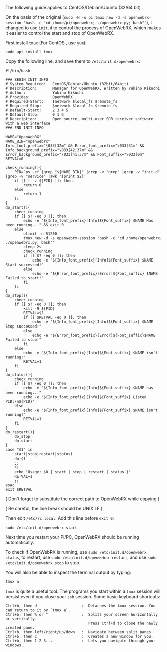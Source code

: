 The following guide applies to CentOS/Debian/Ubuntu (32/64 bit)

On the basis of the original (`sudo -H -u pi tmux new -d -s openwebrx-session 'bash -c "cd /home/pi/openwebrx; ./openwebrx.py; bash"'`), I changed to use `init.d` to control the process of OpenWebRX, which makes it easier to control the start and stop of OpenWebRX.


First install `tmux` (For CentOS , use `yum`):
```
sudo apt install tmux
```

Copy the following line, and save them to `/etc/init.d/openwebrx`:

```
#!/bin/bash

### BEGIN INIT INFO
# System Required:   CentOS/Debian/Ubuntu (32bit/64bit)
# Description:       Manager for OpenWebRX, Written by Yukiho Kikuchi
# Author:            Yukiho Kikuchi 
# Provides:          OpenWebRX
# Required-Start:    $network $local_fs $remote_fs
# Required-Stop:     $network $local_fs $remote_fs
# Default-Start:     2 3 4 5
# Default-Stop:      0 1 6
# Description:       Open source, multi-user SDR receiver software with a web interface
### END INIT INFO

NAME="OpenWebRX"
NAME_BIN="openwebrx"
Info_font_prefix="\033[32m" && Error_font_prefix="\033[31m" && Info_background_prefix="\033[42;37m" && Error_background_prefix="\033[41;37m" && Font_suffix="\033[0m"
RETVAL=0

check_running(){
	PID=`ps -ef |grep "${NAME_BIN}" |grep -v "grep" |grep -v "init.d" |grep -v "service" |awk '{print $2}'`
	if [[ ! -z ${PID} ]]; then
		return 0
	else
		return 1
	fi
}
do_start(){
	check_running
	if [[ $? -eq 0 ]]; then
		echo -e "${Info_font_prefix}[Info]${Font_suffix} $NAME Has been running..." && exit 0
	else
		ulimit -n 51200
		tmux new -d -s openwebrx-session 'bash -c "cd /home/openwebrx; ./openwebrx.py; bash"'
		sleep 2s
		check_running
		if [[ $? -eq 0 ]]; then
			echo -e "${Info_font_prefix}[Info]${Font_suffix} $NAME Start successed!"
		else
			echo -e "${Error_font_prefix}[Error]${Font_suffix} $NAME Failed to start!"
		fi
	fi
}
do_stop(){
	check_running
	if [[ $? -eq 0 ]]; then
		kill -9 ${PID}
		RETVAL=$?
		if [[ $RETVAL -eq 0 ]]; then
			echo -e "${Info_font_prefix}[Info]${Font_suffix} $NAME Stop successed!"
		else
			echo -e "${Error_font_prefix}[Error]${Font_suffix}$NAME Failed to stop!"
		fi
	else
		echo -e "${Info_font_prefix}[Info]${Font_suffix} $NAME isn't running!"
		RETVAL=1
	fi
}
do_status(){
	check_running
	if [[ $? -eq 0 ]]; then
		echo -e "${Info_font_prefix}[Info]${Font_suffix} $NAME has been running..."
		echo -e "${Info_font_prefix}[Info]${Font_suffix} Listed PID:\n${PID}"
	else
		echo -e "${Info_font_prefix}[Info]${Font_suffix} $NAME isn't running!"
		RETVAL=1
	fi
}
do_restart(){
	do_stop
	do_start
}
case "$1" in
	start|stop|restart|status)
	do_$1
	;;
	*)
	echo "Usage: $0 { start | stop | restart | status }"
	RETVAL=1
	;;
esac
exit $RETVAL
```

( Don't forget to substitute the correct path to OpenWebRX while copying )

( Be careful, the line break should be UNIX LF )

Then edit `/etc/rc.local`. Add this line before `exit 0`:

```
sudo /etc/init.d/openwebrx start
```

Next time you restart your Pi/PC, OpenWebRX should be running automatically.

To check if OpenWebRX is running, use `sudo /etc/init.d/openwebrx status`, to restart, use `sudo /etc/init.d/openwebrx restart`, and use `sudo /etc/init.d/openwebrx stop` to stop.

You will also be able to inspect the terminal output by typing:

    tmux a

`tmux` is quite a useful tool. The programs you start within a `tmux` session will persist even if you close your `ssh` session. Some basic keyboard shortcuts:

    Ctrl+b, then d                    :  Detaches the tmux session. You can return to it by `tmux a`.
    Ctrl+b, then % or "               :  Splits your screen horizontally or vertically.
                                         Press Ctrl+d to close the newly created pane.
    Ctrl+b, then left/right/up/down   :  Navigate between split panes. 
    Ctrl+b, then c                    :  Creates a new window for you.
    Ctrl+b, then 1-2-3...             :  Lets you navigate through your windows.




